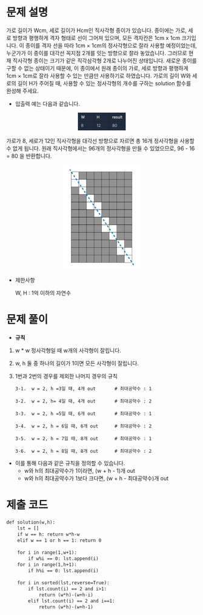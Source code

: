 # 문제 설명

가로 길이가 Wcm, 세로 길이가 Hcm인 직사각형 종이가 있습니다. 종이에는 가로, 세로 방향과 평행하게 격자 형태로 선이 그어져 있으며, 모든 격자칸은 1cm x 1cm 크기입니다. 이 종이를 격자 선을 따라 1cm × 1cm의 정사각형으로 잘라 사용할 예정이었는데, 누군가가 이 종이를 대각선 꼭지점 2개를 잇는 방향으로 잘라 놓았습니다. 그러므로 현재 직사각형 종이는 크기가 같은 직각삼각형 2개로 나누어진 상태입니다. 새로운 종이를 구할 수 없는 상태이기 때문에, 이 종이에서 원래 종이의 가로, 세로 방향과 평행하게 1cm × 1cm로 잘라 사용할 수 있는 만큼만 사용하기로 하였습니다.
가로의 길이 W와 세로의 길이 H가 주어질 때, 사용할 수 있는 정사각형의 개수를 구하는 solution 함수를 완성해 주세요.



- 입출력 예는 다음과 같습니다.

<center><img src="../../img/i2.JPG" width="25%" /></center>

가로가 8, 세로가 12인 직사각형을 대각선 방향으로 자르면 총 16개 정사각형을 사용할 수 없게 됩니다. 원래 직사각형에서는 96개의 정사각형을 만들 수 있었으므로, 96 - 16 = 80 을 반환합니다.

<center><img src="../../img/i3.JPG" width="40%" /></center>



- 제한사항

  W, H : 1억 이하의 자연수



# 문제 풀이

- **규칙**

1) w * w 정사각형일 때 w개의 사각형이 잘립니다.
2) w, h 둘 중 하나의 길이가 1이면 모든 사각형이 잘립니다.
3) 1번과 2번의 경우를 제외한 나머지 경우의 규칙

       3-1.  w = 2, h =3일 때, 4개 out       # 최대공약수 : 1
  
       3-2.  w = 2, h= 4일 때, 4개 out       # 최대공약수 : 2
  
       3-3.  w = 2, h =5일 때, 6개 out       # 최대공약수 : 1
  
       3-4.  w = 2, h = 6일 때, 6개 out      # 최대공약수 : 2
  
       3-5.  w = 2, h = 7일 때, 8개 out      # 최대공약수 : 1
  
       3-6.  w = 2, h = 8일 때, 8개 out      # 최대공약수 : 2
  
  
  
  - 이를 통해 다음과 같은 규칙을 정의할 수 있습니다.
    - w와 h의 최대공약수가 1이라면, (w + h - 1)개 out
    - w와 h의 최대공약수가 1보다 크다면, (w + h - 최대공약수)개 out




# 제출 코드


    def solution(w,h):
        lst = []
        if w == h: return w*h-w
        elif w == 1 or h == 1: return 0
        
        for i in range(1,w+1):
            if w%i == 0: lst.append(i)
        for i in range(1,h+1):
            if h%i == 0: lst.append(i)
                
        for i in sorted(lst,reverse=True):
            if lst.count(i) == 2 and i>1:
                return (w*h)-(w+h-i)
            elif lst.count(i) == 2 and i==1:
                return (w*h)-(w+h-1)
